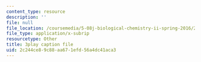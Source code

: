 ```yaml
---
content_type: resource
description: ''
file: null
file_location: /coursemedia/5-08j-biological-chemistry-ii-spring-2016/2c244ce89c88aa671efd56a4dc41aca3_jrCjdjLTQKk.srt
file_type: application/x-subrip
resourcetype: Other
title: 3play caption file
uid: 2c244ce8-9c88-aa67-1efd-56a4dc41aca3
---
```

